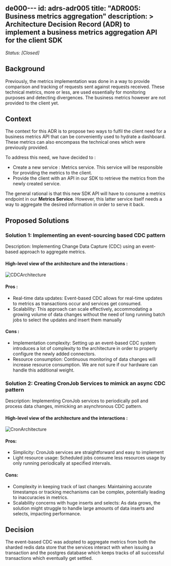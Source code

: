 de000---
id: adrs-adr005
title: "ADR005: Business metrics aggregation"
description: >
  Architecture Decision Record (ADR) to implement a business metrics aggregation API for the client SDK
---

*Status: [Closed]*

## Background

Previously, the metrics implementation was done in a way to provide comparison and tracking of requests sent against requests received. These technical metrics, more or less, are used essentially for monitoring purposes and detecting divergences. The business metrics however are not provided to the client yet.

## Context

The context for this ADR is to propose two ways to fulfil the client need for a business metrics API that can be conveniently used to hydrate a dashboard. These metrics can also encompass the technical ones which were previously provided.

To address this need, we have decided to :
- Create a new service : Metrics service. This service will be responsible for providing the metrics to the client.
- Provide the client with an API in our SDK to retrieve the metrics from the newly created service.

The general rational is that this new SDK API will have to consume a metrics endpoint in our **Metrics Service**. However, this latter service itself needs a way to aggregate the desired information in order to serve it back.

## Proposed Solutions

### Solution 1: Implementing an event-sourcing based CDC pattern  

Description: Implementing Change Data Capture (CDC) using an event-based approach to aggregate metrics.

#### High-level view of the architecture and the interactions : 

![CDCArchitecture](https://github.com/pns-si5-al-course/al-newbank-23-24-al-23-24-b-v5/blob/main/adr/images/cdc-architecture.svg)

#### Pros : 
- Real-time data updates: Event-based CDC allows for real-time updates to metrics as transactions occur and services get consumed.
- Scalability: This approach can scale effectively, accommodating a growing volume of data changes without the need of long running batch jobs to select the updates and insert them manually

#### Cons :
- Implementation complexity: Setting up an event-based CDC system introduces a lot of complexity to the architecture in order to properly configure the newly added connectors.
- Resource consumption: Continuous monitoring of data changes will increase resource consumption. We are not sure if our hardware can handle this additional weight.

### Solution 2: Creating CronJob Services to mimick an async CDC pattern

Description: Implementing CronJob services to periodically poll and process data changes, mimicking an asynchronous CDC pattern.

#### High-level view of the architecture and the interactions : 

![CronArchitecture](https://github.com/pns-si5-al-course/al-newbank-23-24-al-23-24-b-v5/blob/main/adr/images/cron-architecture.png)

#### Pros:
- Simplicity: CronJob services are straightforward and easy to implement 
- Light resource usage: Scheduled jobs consume less resources usage by only running periodically at specified intervals.

#### Cons:
- Complexity in keeping track of last changes: Maintaining accurate timestamps or tracking mechanisms can be complex, potentially leading to inaccuracies in metrics.
- Scalability concerns with huge inserts and selects: As data grows, the solution might struggle to handle large amounts of data inserts and selects, impacting performance.

## Decision 

The event-based CDC was adopted to aggregate metrics from both the sharded redis data store that the services interact with when issuing a transaction and the postgres database which keeps tracks of all successful transactions which eventually get settled.

